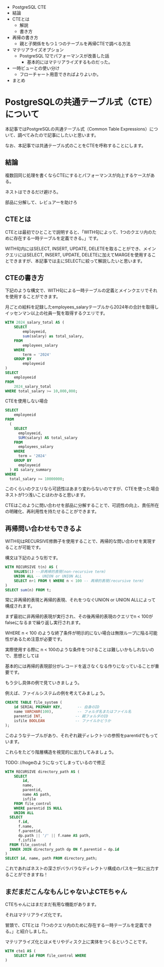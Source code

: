 - PostgreSQL CTE
- 結論
- CTEとは
    - 解説
    - 書き方
- 再帰の書き方
    - 親と子関係をもつ１つのテーブルを再帰CTEで調べる方法
- マテリアライズオプション
    - PostgreSQL 12でパフォーマンスが改善した話
        - 基本的にはマテリアライズするものだった。
- 一時ビューとの使い分け
    - フローチャート用意できればよりよいか。
- まとめ

# PostgreSQLの共通テーブル式（CTE）について

本記事ではPostgreSQLの共通テーブル式（Common Table Expressions）について、調べてみたので記事にしたいと思います。

なお、本記事では共通テーブル式のことをCTEを呼称することにします。

## 結論

複数回同じ処理を書くならCTEにするとパフォーマンスが向上するケースがある。

ネストはできるだけ避けろ。

部品に分解して、レビュアーを助けろ

## CTEとは

CTEとは最初でひとことで説明すると、「WITH句によって、1つのクエリ内のために存在する一時テーブルを定義できる。」です。

WITH句内にはSELECT, INSERT, UPDATE, DELETEを取ることができ、メインクエリにはSELECT, INSERT, UPDATE, DELETEに加えてMARGEを使用することできますが、本記事では主にSELECTに絞って解説したいと思います。

## CTEの書き方

下記のような構文で、WITH句による一時テーブルの定義とメインクエリでそれを使用することができます。

月ごとの給料を記録したemployees_salaryテーブルから2024年の合計を取得しイッセンマン以上の社員一覧を取得するクエリです。

```sql
WITH 2024_salary_total AS (
	SELECT 
		employeeid, 
		sum(salary) as total_salary,
	FROM 
		employees_salary
	WHERE 
		term = '2024'
	GROUP BY 
		employeeid
)
SELECT 
	employeeid 
FROM 
	2024_salary_total 
WHERE total_salary >= 10,000,000;
```

CTEを使用しない場合

```sql
SELECT 
    employeeid
FROM 
  (
    SELECT 
      employeeid, 
      SUM(salary) AS total_salary
    FROM 
      employees_salary
    WHERE 
      term = '2024'
    GROUP BY 
      employeeid
  ) AS salary_summary
WHERE 
  total_salary >= 10000000;
```

このくらいのクエリなら可読性はあまり変わらないのですが、CTEを使った場合ネストが1つ浅いことはわかると思います。

CTEはこのように問い合わせを部品に分解することで、可読性の向上、責任所在の明確化、再利用性を持たせることができます。




## 再帰問い合わせもできるよ

WITH句はRECURSIVE修飾子を使用することで、再帰的な問い合わせを実現することが可能です。

構文は下記のような形です。

```sql
WITH RECURSIVE t(n) AS (
	VALUES(1) --非再帰的表現(non-recursive term)
	UNION ALL -- UNION or UNION ALL
	SELECT n+1 FROM t WHERE n < 100 -- 再帰的表現(recursive term)
)
SELECT sum(n) FROM t;
```

常に非再帰的表現と再帰的表現、それをつなぐUNION or UNION ALLによって構成されます。

まず最初に非再帰的表現が実行され、その後再帰的表現のクエリでn < 100がfalseになるまで繰り返し実行されます。

WHERE n < 100 のような終了条件が明示的にない場合は無限ループに陥る可能性があるため注意が必要です。

実際使用する際に n < 100のような条件をつけることは難しいかもしれないので、思想としては

基本的には再帰的表現部分がレコードを返さなくなる作りになっていることが重要です。

もう少し具体の例で見ていきましょう。

例えば、ファイルシステムの例を考えてみましょう。

```sql
CREATE TABLE file_system (
    id SERIAL PRIMARY KEY,       -- 自身のID
    name VARCHAR(100),           -- フォルダ名またはファイル名
    parentid INT,               -- 親フォルダのID
    isfile BOOLEAN              -- ファイルかどうか
);
```

このようなテーブルがあり、それぞれ親ディレクトリの参照をparentidでもっています。

これらをたどり階層構造を視覚的に出力してみましょう。

TODO: //hogeのようになってしまっているので修正

```sql
WITH RECURSIVE directory_path AS (
	SELECT
		id,
		name,
		parentid,
		name AS path,
		isfile
	FROM file_control
	WHERE parentid IS NULL 
	UNION ALL
  SELECT 
      f.id,
      f.name,
      f.parentid,
      dp.path || '/' || f.name AS path,
      f.isfile
  FROM file_control f
  INNER JOIN directory_path dp ON f.parentid = dp.id
)
SELECT id, name, path FROM directory_path;
```

これであればネストの深さがバラバラなディレクトリ構成のパスを一気に出力することができますね！

## まだまだこんなもんじゃないよCTEちゃん

CTEちゃんにはまだまだ有用な機能があります。

それはマテリアライズ化です。

冒頭で、CTEとは「1つのクエリ内のために存在する一時テーブルを定義できる。」と紹介しました。

マテリアライズ化とはメモリやディスク上に実体をつくるということです。

```sql
WITH cte1 AS (
	SELECT id FROM file_control WHERE 
)
```
